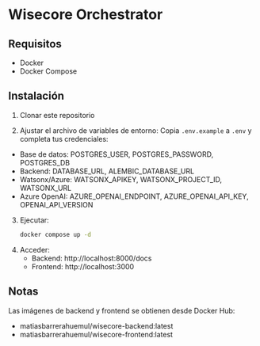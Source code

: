 # Wisecore Orchestrator

## Requisitos
- Docker
- Docker Compose

## Instalación
1. Clonar este repositorio

2. Ajustar el archivo de variables de entorno:
Copia `.env.example` a `.env` y completa tus credenciales:
- Base de datos: POSTGRES_USER, POSTGRES_PASSWORD, POSTGRES_DB
- Backend: DATABASE_URL, ALEMBIC_DATABASE_URL
- Watsonx/Azure: WATSONX_APIKEY, WATSONX_PROJECT_ID, WATSONX_URL
- Azure OpenAI: AZURE_OPENAI_ENDPOINT, AZURE_OPENAI_API_KEY, OPENAI_API_VERSION

3. Ejecutar:
   ```bash
   docker compose up -d

4. Acceder:
    - Backend: http://localhost:8000/docs
    - Frontend: http://localhost:3000


## Notas
Las imágenes de backend y frontend se obtienen desde Docker Hub:
- matiasbarrerahuemul/wisecore-backend:latest
- matiasbarrerahuemul/wisecore-frontend:latest